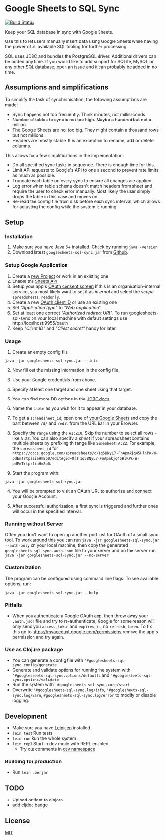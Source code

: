 # Google Sheets to SQL Sync

[![Build Status](https://travis-ci.org/jorinvo/googlesheets-sql-sync.svg?branch=master)](https://travis-ci.org/jorinvo/googlesheets-sql-sync)

Keep your SQL database in sync with Google Sheets.

Use this to let users manually insert data using Google Sheets
while having the power of all available SQL tooling for further processing.

SQL uses JDBC and bundles the PostgreSQL driver.
Additional drivers can be added any time.
If you would like to add support for SQLite, MySQL or any other SQL database, open an issue and it can probably be added in no time.


## Assumptions and simplifications

To simplify the task of synchronisation, the following assumptions are made:

- Sync happens not too frequently. Think minutes, not milliseconds.
- Number of tables to sync is not too high. Maybe a hundred but not a million.
- The Google Sheets are not too big. They might contain a thousand rows but not millions.
- Headers are mostly stable. It is an exception to rename, add or delete columns.

This allows for a few simplifications in the implementation:

- Do all specified sync tasks in sequence. There is enough time for this.
- Limit API requests to Google's API to one a second to prevent rate limits as much as possible.
- Truncate each table on every sync to ensure all changes are applied.
- Log error when table schema doesn't match headers from sheet and require the user to check error manually. Most likely the user simply drops the table in this case and moves on.
- Re-read the config file from disk before each sync interval, which allows for adjusting the config while the system is running.



## Setup

### Installation

1. Make sure you have Java 8+ installed. Check by running `java -version`
2. Download latest `googlesheets-sql-sync.jar` from [Github](https://github.com/jorinvo/googlesheets-sql-sync/releases).

### Setup Google Application

1. Create a [new Project](https://console.developers.google.com/projectcreate) or work in an existing one
2. Enable the [Sheets API](https://console.developers.google.com/apis/library/sheets.googleapis.com?q=sheets)
3. Setup your app's [OAuth consent screen](https://console.developers.google.com/apis/credentials/consent)
   If this is an organisation-internal service, you most likely want to set it as *internal* and select the *scope* `spreadsheets.readonly`.
4. Create a new [OAuth client ID](https://console.developers.google.com/apis/credentials/oauthclient) or use an existing one
  1. Set _"Application type"_ to _"Web application"_
  2. Set at least one correct _"Authorized redirect URI"_. To run googlesheets-sql-sync on your local machine with default settings use http://localhost:9955/oauth
  3. Keep _"Client ID"_ and _"Client secret"_ handy for later


### Usage

1. Create an empty config file

```
java -jar googlesheets-sql-sync.jar --init
```

2. Now fill out the missing information in the config file.
  1. Use your Google credentials from above.
  2. Specify at least one target and one sheet using that target.
  3. You can find more DB options in the [JDBC docs](https://jdbc.postgresql.org/documentation/head/connect.html).
  4. Name the `table` as you wish for it to appear in your database.
  5. To get a `spreadsheet_id`, open one of [your Google Sheets](https://docs.google.com/spreadsheets) and copy the part between `/d/` and `/edit` from the URL bar in your Browser.
  6. Specify the `range` using the `A1:Z10`. Skip the number to select all rows - like `A:ZZ`. You can also specify a _sheet_ if your spreadsheet contains multiple sheets by prefixing th range like `SomeSheet!A:ZZ`.
  For example, the `spreadsheet_id` for `https://docs.google.com/spreadsheets/d/1q5BNyL7-FnApmkjq45HlKPK-W-pdEmTrtpz0iaHm8p0/edit#gid=0`
  is `1q5BNyL7-FnApmkjq45HlKPK-W-pdEmTrtpz0iaHm8p0`.

3. Start the program with:

```
java -jar googlesheets-sql-sync.jar
```

4. You will be prompted to visit an OAuth URL to authorize and connect your Google Account.

5. After successful authorization, a first sync is triggered
   and further ones will occur in the specified interval.


### Running without Server

Often you don't want to open up another port just for OAuth of a small sync tool.
To work around this you can run `java -jar googlesheets-sql-sync.jar --auth-only` on your local machine, then copy the generated `googlesheets_sql_sync.auth.json` file to your server and on the server run `java -jar googlesheets-sql-sync.jar --no-server`


### Customization

The program can be configured using command line flags. To see available options, run:

```
java -jar googlesheets-sql-sync.jar --help
```


### Pitfalls

- When you authenticate a Google OAuth app, then throw away your `.auth.json` file and try to re-authenticate, Google for some reason will only send you `access_token` and `expires_in`, no `refresh_token`. To fix this go to https://myaccount.google.com/permissions remove the app's permission and try again.


### Use as Clojure package

- You can generate a config file with `'#googlesheets-sql-sync.config/generate`
- Generate and validate options for running the system with `'#googlesheets-sql-sync.options/defaults` and `'#googlesheets-sql-sync.options/validate`
- Run the system with `'#googlesheets-sql-sync.core/start`
- Overwrite `'#googlesheets-sql-sync.log/info`, `'#googlesheets-sql-sync.log/warn`, `#googlesheets-sql-sync.log/error` to modify or disable logging.


## Development

- Make sure you have [Leinigen](https://leiningen.org/) installed.
- `lein test` Run tests
- `lein run` Run the whole system
- `lein repl` Start in dev mode with REPL enabled
  - Try out comments in [dev namespace](/dev/dev.clj)

### Building for production

- Run `lein uberjar`


## TODO

- Upload artifact to clojars
- add cljdoc badge



## License

[MIT](./LICENSE)

